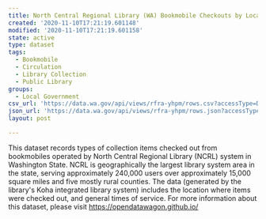 ```yaml
---
title: North Central Regional Library (WA) Bookmobile Checkouts by Location
created: '2020-11-10T17:21:19.601148'
modified: '2020-11-10T17:21:19.601158'
state: active
type: dataset
tags:
  - Bookmobile
  - Circulation
  - Library Collection
  - Public Library
groups:
  - Local Government
csv_url: 'https://data.wa.gov/api/views/rfra-yhpm/rows.csv?accessType=DOWNLOAD'
json_url: 'https://data.wa.gov/api/views/rfra-yhpm/rows.json?accessType=DOWNLOAD'
layout: post

---
```

This dataset records types of collection items checked out from bookmobiles operated by North Central Regional Library (NCRL) system in Washington State. NCRL is geographically the largest library system area in the state, serving approximately 240,000 users over approximately 15,000 square miles and five mostly rural counties. The data (generated by the library's Koha integrated library system) includes the location where items were checked out, and general times of service. For more information about this dataset, please visit  https://opendatawagon.github.io/

